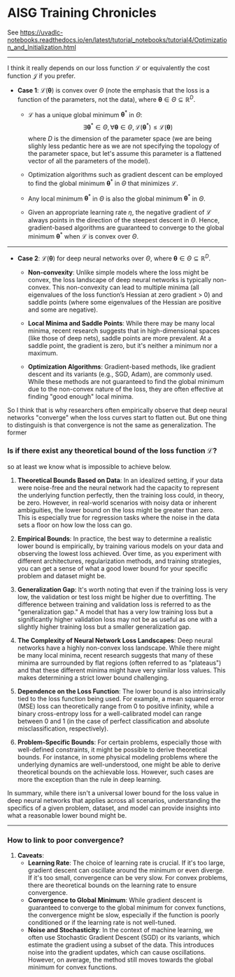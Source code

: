 # AISG Training Chronicles

See https://uvadlc-notebooks.readthedocs.io/en/latest/tutorial_notebooks/tutorial4/Optimization_and_Initialization.html

---

I think it really depends on our loss function $\mathcal{L}$ or equivalently the
cost function $\mathcal{J}$ if you prefer.

- **Case 1**: $\mathcal{L}(\boldsymbol{\theta})$ is convex over $\Theta$ (note
    the emphasis that the loss is a function of the parameters, not the data),
    where $\boldsymbol{\theta} \in \Theta \subseteq \mathbb{R}^D$.

  - $\mathcal{L}$ has a unique global minimum $\boldsymbol{\theta}^*$ in
        $\Theta$:
        $$
        \exists \boldsymbol{\theta}^*\in \Theta, \forall \boldsymbol{\theta} \in \Theta, \mathcal{L}(\boldsymbol{\theta}^*) \leq \mathcal{L}(\boldsymbol{\theta})
        $$
        where $D$ is the dimension of the parameter space (we are being slighly
        less pedantic here as we are not specifying the topology of the
        parameter space, but let's assume this parameter is a flattened vector
        of all the parameters of the model).

  - Optimization algorithms such as gradient descent can be employed to find
        the global minimum $\boldsymbol{\theta}^*$ in $\Theta$ that minimizes
        $\mathcal{L}$.

  - Any local minimum $\boldsymbol{\theta}^*$ in $\Theta$ is also the global
        minimum $\boldsymbol{\theta}^*$ in $\Theta$.

  - Given an appropriate learning rate $\eta$, the negative gradient of
        $\mathcal{L}$ always points in the direction of the steepest descent in
        $\Theta$. Hence, gradient-based algorithms are guaranteed to converge to
        the global minimum $\boldsymbol{\theta}^*$ when $\mathcal{L}$ is convex
        over $\Theta$.

---

- **Case 2**: $\mathcal{L}(\boldsymbol{\theta})$ for deep neural networks over
    $\Theta$, where $\boldsymbol{\theta} \in \Theta \subseteq \mathbb{R}^D$.

  - **Non-convexity**: Unlike simple models where the loss might be convex,
        the loss landscape of deep neural networks is typically non-convex. This non-convexity can lead to multiple minima (all eigenvalues of the loss function’s Hessian at zero gradient > 0) and saddle points (where some eigenvalues of the Hessian are positive and some are negative).

  - **Local Minima and Saddle Points**: While there may be many local
        minima, recent research suggests that in high-dimensional spaces (like
        those of deep nets), saddle points are more prevalent. At a saddle
        point, the gradient is zero, but it's neither a minimum nor a maximum.

  - **Optimization Algorithms**: Gradient-based methods, like gradient
        descent and its variants (e.g., SGD, Adam), are commonly used. While
        these methods are not guaranteed to find the global minimum due to the
        non-convex nature of the loss, they are often effective at finding "good
        enough" local minima.

So I think that is why researchers often empirically observe that deep neural
networks "converge" when the loss curves start to flatten out. But one thing to
distinguish is that convergence is not the same as generalization. The former



### Is if there exist any theoretical bound of the loss function $\mathcal{L}$?

so at least we know what is impossible to achieve below.


1. **Theoretical Bounds Based on Data**: In an idealized setting, if your data were noise-free and the neural network had the capacity to represent the underlying function perfectly, then the training loss could, in theory, be zero. However, in real-world scenarios with noisy data or inherent ambiguities, the lower bound on the loss might be greater than zero. This is especially true for regression tasks where the noise in the data sets a floor on how low the loss can go.

2. **Empirical Bounds**: In practice, the best way to determine a realistic lower bound is empirically, by training various models on your data and observing the lowest loss achieved. Over time, as you experiment with different architectures, regularization methods, and training strategies, you can get a sense of what a good lower bound for your specific problem and dataset might be.

3. **Generalization Gap**: It's worth noting that even if the training loss is very low, the validation or test loss might be higher due to overfitting. The difference between training and validation loss is referred to as the "generalization gap." A model that has a very low training loss but a significantly higher validation loss may not be as useful as one with a slightly higher training loss but a smaller generalization gap.

4. **The Complexity of Neural Network Loss Landscapes**: Deep neural networks have a highly non-convex loss landscape. While there might be many local minima, recent research suggests that many of these minima are surrounded by flat regions (often referred to as "plateaus") and that these different minima might have very similar loss values. This makes determining a strict lower bound challenging.

5. **Dependence on the Loss Function**: The lower bound is also intrinsically tied to the loss function being used. For example, a mean squared error (MSE) loss can theoretically range from 0 to positive infinity, while a binary cross-entropy loss for a well-calibrated model can range between 0 and 1 (in the case of perfect classification and absolute misclassification, respectively).

6. **Problem-Specific Bounds**: For certain problems, especially those with well-defined constraints, it might be possible to derive theoretical bounds. For instance, in some physical modeling problems where the underlying dynamics are well-understood, one might be able to derive theoretical bounds on the achievable loss. However, such cases are more the exception than the rule in deep learning.

In summary, while there isn't a universal lower bound for the loss value in deep neural networks that applies across all scenarios, understanding the specifics of a given problem, dataset, and model can provide insights into what a reasonable lower bound might be.

---

### How to link to poor convergence?

1. **Caveats**:
    - **Learning Rate**: The choice of learning rate is crucial. If it's too
      large, gradient descent can oscillate around the minimum or even diverge.
      If it's too small, convergence can be very slow. For convex problems,
      there are theoretical bounds on the learning rate to ensure convergence.
    - **Convergence to Global Minimum**: While gradient descent is guaranteed to
      converge to the global minimum for convex functions, the convergence might
      be slow, especially if the function is poorly conditioned or if the
      learning rate is not well-tuned.
    - **Noise and Stochasticity**: In the context of machine learning, we often
      use Stochastic Gradient Descent (SGD) or its variants, which estimate the
      gradient using a subset of the data. This introduces noise into the
      gradient updates, which can cause oscillations. However, on average, the
      method still moves towards the global minimum for convex functions.